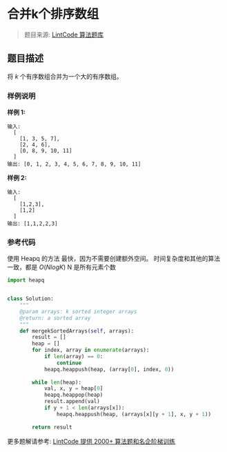 # 合并k个排序数组
 > 题目来源: [LintCode 算法题库](https://www.lintcode.com/problem/merge-k-sorted-arrays/?utm_source=sc-github-wzz)
 ## 题目描述
 将 *k* 个有序数组合并为一个大的有序数组。
 ### 样例说明
 **样例 1:**

```
输入:
  [
    [1, 3, 5, 7],
    [2, 4, 6],
    [0, 8, 9, 10, 11]
  ]
输出: [0, 1, 2, 3, 4, 5, 6, 7, 8, 9, 10, 11]
```

**样例 2:**

```
输入: 
  [
    [1,2,3],
    [1,2]
  ]
输出: [1,1,2,2,3]
```
 ### 参考代码
 使用 Heapq 的方法
最快，因为不需要创建额外空间。
时间复杂度和其他的算法一致，都是 $O(NlogK)$ N 是所有元素个数
```python
import heapq


class Solution:
    """
    @param arrays: k sorted integer arrays
    @return: a sorted array
    """
    def mergekSortedArrays(self, arrays):
        result = []
        heap = []
        for index, array in enumerate(arrays):
            if len(array) == 0:
                continue
            heapq.heappush(heap, (array[0], index, 0))
             
        while len(heap):
            val, x, y = heap[0]
            heapq.heappop(heap)
            result.append(val)
            if y + 1 < len(arrays[x]):
                heapq.heappush(heap, (arrays[x][y + 1], x, y + 1))
            
        return result
```
 更多题解请参考: [LintCode 提供 2000+ 算法题和名企阶梯训练](https://www.lintcode.com/problem/?utm_source=sc-github-wzz)